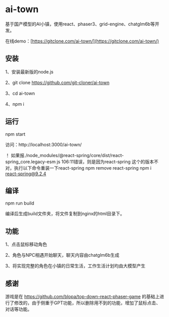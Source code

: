 # ai-town

基于国产模型的AI小镇，使用react、phaser3、grid-engine、chatglm6b等开发。

在线demo：[https://gitclone.com/ai-town/](https://gitclone.com/ai-town/)

## 安装

1、安装最新版的node.js

2、git clone https://github.com/git-cloner/ai-town

3、cd ai-town

4、npm i

## 运行

npm start

访问：http://localhost:3000/ai-town/

！ 如果报./node_modules/@react-spring/core/dist/react-spring_core.legacy-esm js 106:11错误，则是因为react-spring   这个的版本不对，执行以下命令重装一下react-spring 
npm remove react-spring 
npm i react-spring@9.2.4

## 编译

npm run build

编译后生成build文件夹，将文件复制到nginx的html目录下。

## 功能

1、点击鼠标移动角色

2、角色与NPC相遇开始聊天，聊天内容由chatglm6b生成

3、将实现完整的角色在小镇的日常生活，工作生活计划均由大模型产生

## 感谢

游戏是在 https://github.com/blopa/top-down-react-phaser-game 的基础上进行了修改的，由于侧重于GPT功能，所以删除用不到的功能，增加了鼠标点击、对话等功能。